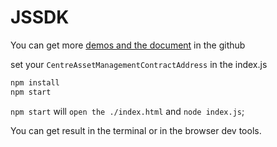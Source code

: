 # JSSDK

You can get more [demos and the document](https://github.com/AElfProject/aelf-sdk.js) in the github

set your `CentreAssetManagementContractAddress` in the index.js

```bash
npm install
npm start
```

`npm start` will `open the ./index.html` and `node index.js`;

You can get result in the terminal or in the browser dev tools.

